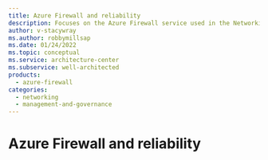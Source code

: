 ```yaml
---
title: Azure Firewall and reliability
description: Focuses on the Azure Firewall service used in the Networking solution to provide best-practice and configuration recommendations related to Reliability.
author: v-stacywray
ms.author: robbymillsap
ms.date: 01/24/2022
ms.topic: conceptual
ms.service: architecture-center
ms.subservice: well-architected
products:
  - azure-firewall
categories:
  - networking
  - management-and-governance
---
```


# Azure Firewall and reliability